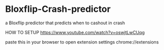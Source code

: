 # Bloxflip-Crash-predictor
 a Bloxflip predictor that predicts when to cashout in crash 

HOW TO SETUP  https://www.youtube.com/watch?v=oswjtLwCUqg 

paste this in your browser to open extension settings  chrome://extensions
